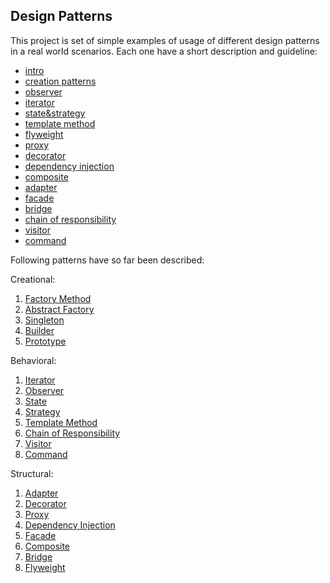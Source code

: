## Design Patterns

This project is set of simple examples of usage of different design patterns in a real world scenarios. Each one have a short description and guideline:
- [intro](https://medium.com/@j.kapuscik2/getting-started-with-design-patterns-in-php-4d451ccdfb71)
- [creation patterns](https://medium.com/@j.kapuscik2/creational-design-patterns-in-php-db365d3245ce)
- [observer](https://medium.com/@j.kapuscik2/observer-pattern-in-php-2ba240f89fb2)
- [iterator](https://medium.com/@j.kapuscik2/iterator-pattern-in-php-b7624f6bdbcf) 
- [state&strategy](https://medium.com/@j.kapuscik2/state-strategy-design-patterns-by-example-f57ebd7b6211) 
- [template method](https://medium.com/@j.kapuscik2/template-method-pattern-in-php-6116fd7e8ccc?source=friends_link&sk=ac4c483446bd5a5323c09a662bd54116) 
- [flyweight](https://medium.com/swlh/flyweight-design-pattern-in-php-edcda0486fb0?source=friends_link&sk=a0fa3083d5afd7e41af8a4f7a1df05f1)
- [proxy](https://medium.com/better-programming/proxy-design-pattern-and-how-to-use-it-acd0f11e5330)
- [decorator](https://medium.com/better-programming/decorator-c04fae63dfff)
- [dependency injection](https://medium.com/better-programming/dependency-injection-8f09a93ec995)
- [composite](https://medium.com/swlh/composite-908878748d0e)
- [adapter](https://medium.com/swlh/building-cloud-storage-application-with-adapter-design-pattern-8b0105a1bda7)
- [facade](https://medium.com/better-programming/what-is-facade-design-pattern-67cb09ce35d4)
- [bridge](https://medium.com/better-programming/what-is-bridge-design-pattern-89bfa581fbd3)
- [chain of responsibility](https://medium.com/@j.kapuscik2/what-is-chain-of-responsibility-design-pattern-ff4d22abd124)
- [visitor](https://medium.com/@j.kapuscik2/what-is-visitor-design-pattern-8451fb75876)
- [command](https://medium.com/@j.kapuscik2/what-is-cqrs-command-design-pattern-5d400fd9f93a)

Following patterns have so far been described:

Creational:
1. [Factory Method](/creational/factory_method)
2. [Abstract Factory](/creational/abstract_factory)
3. [Singleton](/creational/singleton)
4. [Builder](/creational/builder)
5. [Prototype](/creational/prototype)

Behavioral:
1. [Iterator](/behavioral/iterator)
2. [Observer](/behavioral/observer)
3. [State](/behavioral/state)
4. [Strategy](/behavioral/strategy)
5. [Template Method](/behavioral/template_method)
6. [Chain of Responsibility](/behavioral/chain_of_responsibility)
7. [Visitor](/behavioral/visitor)
8. [Command](/behavioral/command)
 
Structural:
1. [Adapter](/structural/adapter)
2. [Decorator](/structural/decorator)
3. [Proxy](/structural/proxy)
4. [Dependency Injection](/structural/dependency_injection)
5. [Facade](/structural/facade)
6. [Composite](/structural/composite)
7. [Bridge](/structural/bridge)
8. [Flyweight](/structural/flyweight)
